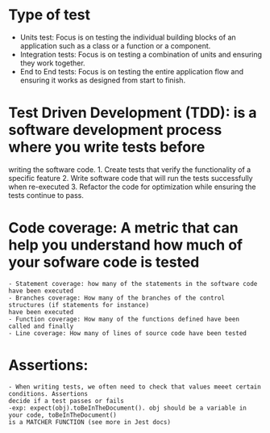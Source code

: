 # Type of test
- Units test: Focus is on testing the individual building blocks of an application such as a class
or a function or a component.
- Integration tests: Focus is on testing a combination of units and ensuring they work together.
- End to End tests: Focus is on testing the entire application flow and ensuring it works as designed
from start to finish.

# Test Driven Development (TDD): is a software development process where you write tests before
writing the software code.
    1. Create tests that verify the functionality of a specific feature
    2. Write software code that will run the tests successfully when re-executed
    3. Refactor the code for optimization while ensuring the tests continue to pass.

# Code coverage: A metric that can help you understand how much of your sofware code is tested
    - Statement coverage: how many of the statements in the software code have been executed
    - Branches coverage: How many of the branches of the control structures (if statements for instance)
    have been executed
    - Function coverage: How many of the functions defined have been called and finally
    - Line coverage: How many of lines of source code have been tested

# Assertions: 
    - When writing tests, we often need to check that values meeet certain conditions. Assertions
    decide if a test passes or fails
    -exp: expect(obj).toBeInTheDocument(). obj should be a variable in your code, toBeInTheDocument()
    is a MATCHER FUNCTION (see more in Jest docs)
